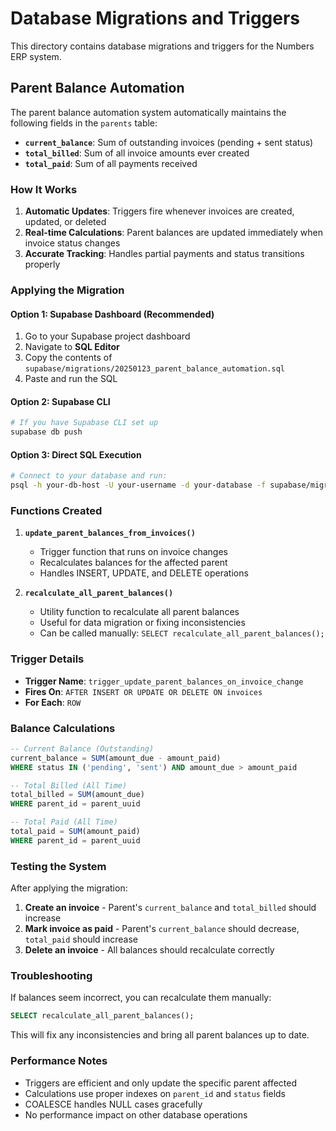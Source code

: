 # Database Migrations and Triggers

This directory contains database migrations and triggers for the Numbers ERP system.

## Parent Balance Automation

The parent balance automation system automatically maintains the following fields in the `parents` table:

- **`current_balance`**: Sum of outstanding invoices (pending + sent status)
- **`total_billed`**: Sum of all invoice amounts ever created
- **`total_paid`**: Sum of all payments received

### How It Works

1. **Automatic Updates**: Triggers fire whenever invoices are created, updated, or deleted
2. **Real-time Calculations**: Parent balances are updated immediately when invoice status changes
3. **Accurate Tracking**: Handles partial payments and status transitions properly

### Applying the Migration

#### Option 1: Supabase Dashboard (Recommended)
1. Go to your Supabase project dashboard
2. Navigate to **SQL Editor**
3. Copy the contents of `supabase/migrations/20250123_parent_balance_automation.sql`
4. Paste and run the SQL

#### Option 2: Supabase CLI
```bash
# If you have Supabase CLI set up
supabase db push
```

#### Option 3: Direct SQL Execution
```bash
# Connect to your database and run:
psql -h your-db-host -U your-username -d your-database -f supabase/migrations/20250123_parent_balance_automation.sql
```

### Functions Created

1. **`update_parent_balances_from_invoices()`**
   - Trigger function that runs on invoice changes
   - Recalculates balances for the affected parent
   - Handles INSERT, UPDATE, and DELETE operations

2. **`recalculate_all_parent_balances()`**
   - Utility function to recalculate all parent balances
   - Useful for data migration or fixing inconsistencies
   - Can be called manually: `SELECT recalculate_all_parent_balances();`

### Trigger Details

- **Trigger Name**: `trigger_update_parent_balances_on_invoice_change`
- **Fires On**: `AFTER INSERT OR UPDATE OR DELETE ON invoices`
- **For Each**: `ROW`

### Balance Calculations

```sql
-- Current Balance (Outstanding)
current_balance = SUM(amount_due - amount_paid) 
WHERE status IN ('pending', 'sent') AND amount_due > amount_paid

-- Total Billed (All Time)
total_billed = SUM(amount_due) 
WHERE parent_id = parent_uuid

-- Total Paid (All Time)  
total_paid = SUM(amount_paid)
WHERE parent_id = parent_uuid
```

### Testing the System

After applying the migration:

1. **Create an invoice** - Parent's `current_balance` and `total_billed` should increase
2. **Mark invoice as paid** - Parent's `current_balance` should decrease, `total_paid` should increase
3. **Delete an invoice** - All balances should recalculate correctly

### Troubleshooting

If balances seem incorrect, you can recalculate them manually:

```sql
SELECT recalculate_all_parent_balances();
```

This will fix any inconsistencies and bring all parent balances up to date.

### Performance Notes

- Triggers are efficient and only update the specific parent affected
- Calculations use proper indexes on `parent_id` and `status` fields
- COALESCE handles NULL cases gracefully
- No performance impact on other database operations
